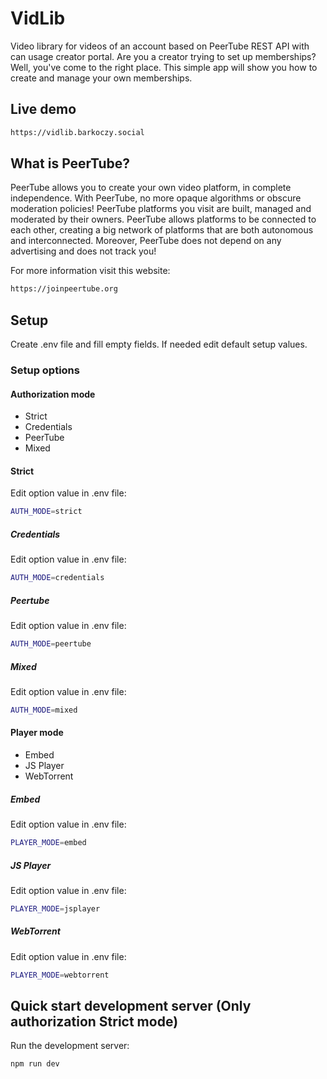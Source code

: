 # VidLib
Video library for videos of an account based on PeerTube REST API with can usage creator portal. Are you a creator trying to set up memberships? Well, you've come to the right place. This simple app will show you how to create and manage your own memberships.

## Live demo

```bash
https://vidlib.barkoczy.social
```

## What is PeerTube?

PeerTube allows you to create your own video platform, in complete independence. With PeerTube, no more opaque algorithms or obscure moderation policies! PeerTube platforms you visit are built, managed and moderated by their owners. PeerTube allows platforms to be connected to each other, creating a big network of platforms that are both autonomous and interconnected. Moreover, PeerTube does not depend on any advertising and does not track you!

For more information visit this website:

```bash
https://joinpeertube.org
```

## Setup

Create .env file and fill empty fields. If needed edit default setup values.

### Setup options

#### Authorization mode

* Strict
* Credentials
* PeerTube
* Mixed

#### Strict

Edit option value in .env file:

```bash
AUTH_MODE=strict
```

##### Credentials

Edit option value in .env file:

```bash
AUTH_MODE=credentials
```

##### Peertube

Edit option value in .env file:

```bash
AUTH_MODE=peertube
```

##### Mixed

Edit option value in .env file:

```bash
AUTH_MODE=mixed
```

#### Player mode

* Embed
* JS Player
* WebTorrent

##### Embed

Edit option value in .env file:

```bash
PLAYER_MODE=embed
```

##### JS Player

Edit option value in .env file:

```bash
PLAYER_MODE=jsplayer
```

##### WebTorrent

Edit option value in .env file:

```bash
PLAYER_MODE=webtorrent
```

## Quick start development server (Only authorization Strict mode)

Run the development server:

```bash
npm run dev
```
